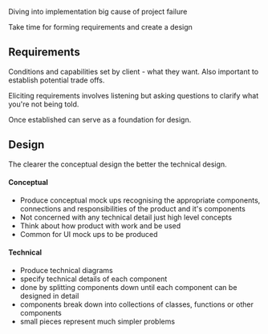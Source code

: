 
Diving into implementation big cause of project failure

Take time for forming requirements and create a design

## Requirements

Conditions and capabilities set by client - what they want. Also important to establish potential trade offs.

Eliciting requirements involves listening but asking questions to clarify what you're not being told.

Once established can serve as a foundation for design.


## Design

The clearer the conceptual design the better the technical design.

#### Conceptual

- Produce conceptual mock ups recognising the appropriate components, connections and responsibilities of the product and it's components
- Not concerned with any technical detail just high level concepts
- Think about how product with work and be used
- Common for UI mock ups to be produced

#### Technical

- Produce technical diagrams
- specify technical details of each component
- done by splitting components down until each component can be designed in detail
- components break down into collections of classes, functions or other components
- small pieces represent much simpler problems
